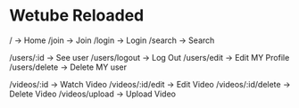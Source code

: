 # Wetube Reloaded

/ -> Home
/join -> Join
/login -> Login
/search -> Search

/users/:id -> See user
/users/logout -> Log Out
/users/edit -> Edit MY Profile
/users/delete -> Delete MY user

/videos/:id -> Watch Video
/videos/:id/edit -> Edit Video
/videos/:id/delete -> Delete Video
/videos/upload -> Upload Video
